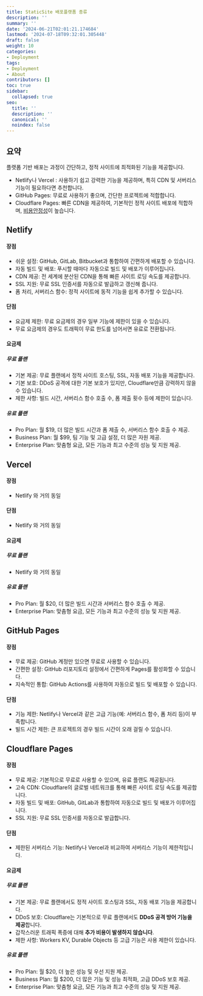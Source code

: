 ```yaml
---
title: StaticSite 배포플랫폼 종류
description: ''
summary: ''
date: '2024-06-21T02:01:21.174684'
lastmod: '2024-07-18T09:32:01.305448'
draft: false
weight: 10
categories:
- Deployment
tags:
- Deployment
- About
contributors: []
toc: true
sidebar:
  collapsed: true
seo:
  title: ''
  description: ''
  canonical: ''
  noindex: false
---
```


## 요약

플랫폼 기반 배포는 과정이 간단하고, 정적 사이트에 최적화된 기능을 제공합니다.
- Netlify나 Vercel : 사용하기 쉽고 강력한 기능을 제공하며, 특히 CDN 및 서버리스 기능이 필요하다면 추천합니다.
- GitHub Pages: 무료로 사용하기 좋으며, 간단한 프로젝트에 적합합니다.
- Cloudflare Pages: 빠른 CDN을 제공하여, 기본적인 정적 사이트 배포에 적합하며, [비용안정성](StaticSite%20배포플랫폼%20선택.md)이 높습니다.

## Netlify

#### 장점
- 쉬운 설정: GitHub, GitLab, Bitbucket과 통합하여 간편하게 배포할 수 있습니다.
- 자동 빌드 및 배포: 푸시할 때마다 자동으로 빌드 및 배포가 이루어집니다.
- CDN 제공: 전 세계에 분산된 CDN을 통해 빠른 사이트 로딩 속도를 제공합니다.
- SSL 지원: 무료 SSL 인증서를 자동으로 발급하고 갱신해 줍니다.
- 폼 처리, 서버리스 함수: 정적 사이트에 동적 기능을 쉽게 추가할 수 있습니다.
#### 단점
- 요금제 제한: 무료 요금제의 경우 일부 기능에 제한이 있을 수 있습니다.
- 무료 요금제의 경우도 트래픽이 무료 한도를 넘어서면 유료로 전환됩니다.
#### 요금제
##### 무료 플랜
- 기본 제공: 무료 플랜에서 정적 사이트 호스팅, SSL, 자동 배포 기능을 제공합니다.
- 기본 보호: DDoS 공격에 대한 기본 보호가 있지만, Cloudflare만큼 강력하지 않을 수 있습니다.
- 제한 사항: 빌드 시간, 서버리스 함수 호출 수, 폼 제출 횟수 등에 제한이 있습니다.
##### 유료 플랜
- Pro Plan: 월 $19, 더 많은 빌드 시간과 폼 제출 수, 서버리스 함수 호출 수 제공.
- Business Plan: 월 $99, 팀 기능 및 고급 설정, 더 많은 자원 제공.
- Enterprise Plan: 맞춤형 요금, 모든 기능과 최고 수준의 성능 및 지원 제공.

## Vercel

#### 장점
- Netlify 와 거의 동일
#### 단점
- Netlify 와 거의 동일
#### 요금제
##### 무료 플랜
- Netlify 와 거의 동일
##### 유료 플랜
- Pro Plan: 월 $20, 더 많은 빌드 시간과 서버리스 함수 호출 수 제공.
- Enterprise Plan: 맞춤형 요금, 모든 기능과 최고 수준의 성능 및 지원 제공.

## GitHub Pages

#### 장점
- 무료 제공: GitHub 계정만 있으면 무료로 사용할 수 있습니다.
- 간편한 설정: GitHub 리포지토리 설정에서 간편하게 Pages를 활성화할 수 있습니다.
- 지속적인 통합: GitHub Actions를 사용하여 자동으로 빌드 및 배포할 수 있습니다.
#### 단점
- 기능 제한: Netlify나 Vercel과 같은 고급 기능(예: 서버리스 함수, 폼 처리 등)이 부족합니다.
- 빌드 시간 제한: 큰 프로젝트의 경우 빌드 시간이 오래 걸릴 수 있습니다.

## Cloudflare Pages

#### 장점
- 무료 제공: 기본적으로 무료로 사용할 수 있으며, 유료 플랜도 제공됩니다.
- 고속 CDN: Cloudflare의 글로벌 네트워크를 통해 빠른 사이트 로딩 속도를 제공합니다.
- 자동 빌드 및 배포: GitHub, GitLab과 통합하여 자동으로 빌드 및 배포가 이루어집니다.
- SSL 지원: 무료 SSL 인증서를 자동으로 발급합니다.
#### 단점
- 제한된 서버리스 기능: Netlify나 Vercel과 비교하여 서버리스 기능이 제한적입니다.
#### 요금제
##### 무료 플랜
- 기본 제공: 무료 플랜에서도 정적 사이트 호스팅과 SSL, 자동 배포 기능을 제공합니다.
- DDoS 보호: Cloudflare는 기본적으로 무료 플랜에서도 **DDoS 공격 방어 기능을 제공**합니다. 
- 갑작스러운 트래픽 폭증에 대해 **추가 비용이 발생하지 않습니다**.
- 제한 사항: Workers KV, Durable Objects 등 고급 기능은 사용 제한이 있습니다.
##### 유료 플랜
- Pro Plan: 월 $20, 더 높은 성능 및 우선 지원 제공.
- Business Plan: 월 $200, 더 많은 기능 및 성능 최적화, 고급 DDoS 보호 제공.
- Enterprise Plan: 맞춤형 요금, 모든 기능과 최고 수준의 성능 및 지원 제공.
